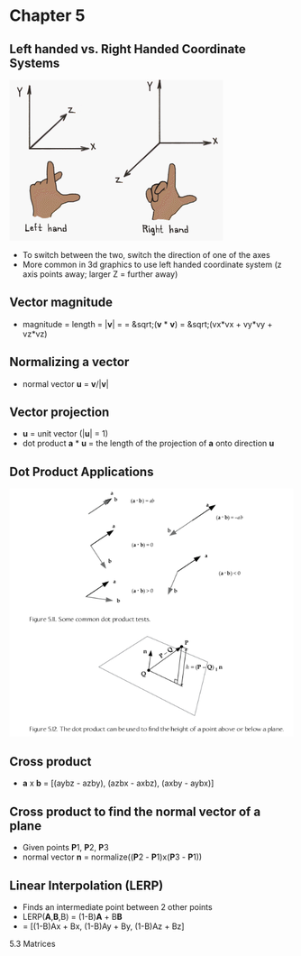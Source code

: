 # Chapter 5

## Left handed vs. Right Handed Coordinate Systems

![Left vs. Right Coordinate System](coordinatesystem.gif)

* To switch between the two, switch the direction of one of the axes
* More common in 3d graphics to use left handed coordinate system
  (z axis points away; larger Z = further away)

## Vector magnitude

* magnitude = length = |**v**| = 
  = &sqrt;(**v** * **v**) = &sqrt;(vx\*vx + vy\*vy + vz\*vz)

## Normalizing a vector

* normal vector **u** = **v**/|**v**|

## Vector projection

* **u** = unit vector (|**u**| = 1)
* dot product **a** * **u** = the length of the projection
  of **a** onto direction **u**
  
## Dot Product Applications

![dot product diagrams](dotproduct.png)

## Cross product

* **a** x **b** = \[(aybz - azby), (azbx - axbz), (axby - aybx)\]

## Cross product to find the normal vector of a plane

* Given points **P**1, **P**2, **P**3
* normal vector **n** = normalize((**P**2 - **P**1)x(**P**3 - **P**1))

## Linear Interpolation (LERP)

* Finds an intermediate point between 2 other points
* LERP(**A**,**B**,&Beta;) = (1-&Beta;)**A** + &Beta;**B**
* = \[(1-&Beta;)Ax + &Beta;x, (1-&Beta;)Ay + &Beta;y, (1-&Beta;)Az + &Beta;z\]

5.3 Matrices
